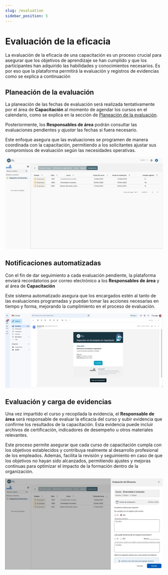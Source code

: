 ```yaml
---
slug: /evaluation
sidebar_position: 5
---
```


# Evaluación de la eficacia

La evaluación de la eficacia de una capacitación es un proceso crucial para asegurar que los objetivos de aprendizaje se han cumplido y que los participantes han adquirido las habilidades y conocimientos necesarios. Es por eso que la plataforma permitirá la evaluación y registros de evidencias como se explica a continuación

## Planeación de la evaluación

La planeación de las fechas de evaluación será realizada tentativamente por el área de **Capacitación** al momento de agendar los cursos en el calendario, como se explica en la sección de [Planeación de la evaluación](planning#planeación-de-la-evaluación).

Posteriormente, los **Responsables de área** podrán consultar las evaluaciones pendientes y _ajustar_ las fechas si fuera necesario.

Este enfoque asegura que las evaluaciones se programen de manera coordinada con la capacitación, permitiendo a los solicitantes ajustar sus compromisos de evaluación según las necesidades operativas.

![planning](../../static/img/evaluationList.png)

## Notificaciones automatizadas

Con el fin de dar seguimiento a cada evaluación pendiente, la plataforma enviará recordatorios por correo electrónico a los **Responsables de área** y al área de **Capacitación**

Este sistema automatizado asegura que los encargados estén al tanto de las evaluaciones programadas y puedan tomar las acciones necesarias en tiempo y forma, mejorando la cumplimiento en el proceso de evaluación.

![notification](../../static/img/evaluationNotificationMail.png)

## Evaluación y carga de evidencias

Una vez impartido el curso y recopilada la evidencia, el **Responsable de área** será responsable de evaluar la eficacia del curso y subir evidencia que confirme los resultados de la capacitación. Esta evidencia puede incluir archivos de certificación, indicadores de desempeño u otros materiales relevantes.

Este proceso permite asegurar que cada curso de capacitación cumpla con los objetivos establecidos y contribuya realmente al desarrollo profesional de los empleados. Además, facilita la revisión y seguimiento en caso de que los objetivos no hayan sido alcanzados, permitiendo ajustes y mejoras continuas para optimizar el impacto de la formación dentro de la organización.

![notification](../../static/img/evaluationActive.png)
